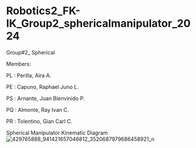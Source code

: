 # Robotics2_FK-IK_Group2_sphericalmanipulator_2024

Group#2_ Spherical

Members:

PL : Perilla, Aira A.

PE : Capuno, Raphael Juno L.

PS : Arnante, Juan Bienvinido P.

PQ : Almonte, Ray Ivan C.

PR : Tolentino, Gian Carl C.

Spherical Manipulator Kinematic Diagram 
![429765888_941421657046812_3520687979686458921_n](https://github.com/Bien21-00590/Robotics2_FK-IK_Group2_sphericalmanipulator_2024/assets/157706256/f0f506c2-3c9f-4ee6-84fb-ae917faa19ef)
